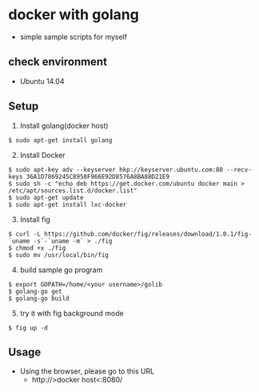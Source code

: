 # docker with golang

* simple sample scripts for myself

## check environment

* Ubuntu 14.04 

## Setup

1. Install golang(docker host)
```
$ sudo apt-get install golang
```
2. Install Docker
```
$ sudo apt-key adv --keyserver hkp://keyserver.ubuntu.com:80 --recv-keys 36A1D7869245C8950F966E92D8576A8BA88D21E9
$ sudo sh -c "echo deb https://get.docker.com/ubuntu docker main > /etc/apt/sources.list.d/docker.list"
$ sudo apt-get update
$ sudo apt-get install lxc-docker
```
3. Install fig
```
$ curl -L https://github.com/docker/fig/releases/download/1.0.1/fig-`uname -s`-`uname -m` > ./fig
$ chmod +x ./fig
$ sudo mv /usr/local/bin/fig
```
4. build sample go program
```
$ export GOPATH=/home/<your username>/golib
$ golang-go get
$ golang-go build
```
5. try it with fig background mode
```
$ fig up -d
```

## Usage

* Using the browser, please go to this URL
    * http://&gt;docker host&lt;:8080/
